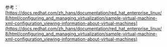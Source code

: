 
参考：[https://docs.redhat.com/zh_hans/documentation/red_hat_enterprise_linux/8/html/configuring_and_managing_virtualization/sample-virtual-machine-xml-configuration_viewing-information-about-virtual-machines](https://docs.redhat.com/zh_hans/documentation/red_hat_enterprise_linux/8/html/configuring_and_managing_virtualization/sample-virtual-machine-xml-configuration_viewing-information-about-virtual-machines)



